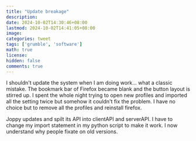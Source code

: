 ```yaml
---
title: "Update breakage"
description: 
date: 2024-10-02T14:30:46+08:00
lastmod: 2024-10-02T14:41:05+08:00
image: 
categories: tweet
tags: ['grumble', 'software']
math: true
license: 
hidden: false
comments: true
---
```


I shouldn't update the system when I am doing work... what a classic mistake. The bookmark bar of Firefox became blank and the button layout is stirred up. I spent the whole night trying to open new profiles and imported all the setting twice but somehow it couldn't fix the problem. I have no choice but to remove all the profiles and reinstall firefox.

Joppy updates and spilt its API into clientAPI and serverAPI. I have to change my import statement in my python script to make it work. I now understand why people fixate on old versions.

